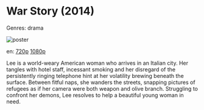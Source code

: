 # War Story (2014)

Genres: drama

![poster](http://image.tmdb.org/t/p/w500/igW5xaTHzwUqJV21ljBGk0v3B1x.jpg)

en:
  [720p](magnet:?xt=urn:btih:3e96a4ad363cdeccf71fd7bf632452d6baacb0fe&dn=War+Story+%282014%29+720p+BrRip+x264+-+YIFY&tr=udp%3A%2F%2Ftracker.openbittorrent.com%3A80%2Fannounce&tr=udp%3A%2F%2Fglotorrents.pw%3A6969%2Fannounce&tr=udp%3A%2F%2Ftracker.openbittorrent.com%3A80%2Fannounce&tr=udp%3A%2F%2Ftracker.opentrackr.org%3A1337%2Fannounce&tr=udp%3A%2F%2Fzer0day.to%3A1337%2Fannounce&tr=udp%3A%2F%2Ftracker.coppersurfer.tk%3A6969%2Fannounce)
  [1080p](magnet:?xt=urn:btih:9ca5b9ca6d55aee813981ed3b383fb5d4d553eb9&dn=War+Story+%282014%29+1080p+BrRip+x264+-+YIFY&tr=udp%3A%2F%2Ftracker.openbittorrent.com%3A80%2Fannounce&tr=udp%3A%2F%2Fglotorrents.pw%3A6969%2Fannounce&tr=udp%3A%2F%2Ftracker.openbittorrent.com%3A80%2Fannounce&tr=udp%3A%2F%2Ftracker.opentrackr.org%3A1337%2Fannounce&tr=udp%3A%2F%2Fzer0day.to%3A1337%2Fannounce&tr=udp%3A%2F%2Ftracker.coppersurfer.tk%3A6969%2Fannounce)
  


Lee is a world-weary American woman who arrives in an Italian city. Her tangles with hotel staff, incessant smoking and her disregard of the persistently ringing telephone hint at her volatility brewing beneath the surface. Between fitful naps, she wanders the streets, snapping pictures of refugees as if her camera were both weapon and olive branch. Struggling to confront her demons, Lee resolves to help a beautiful young woman in need.
